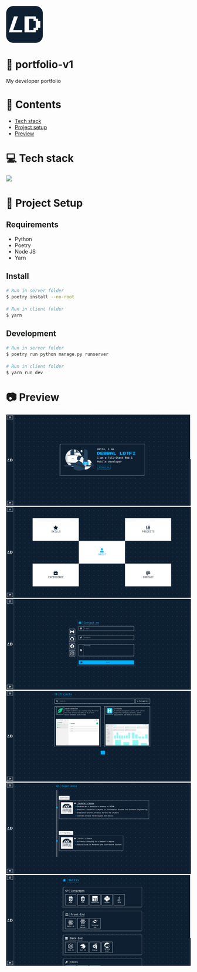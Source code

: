 <img height="100px" width="100px" src="https://github.com/devlotfi/portfolio-v1/blob/main/github-assets/logo.svg">

# 📜 portfolio-v1
My developer portfolio

# 📌 Contents
- [Tech stack](#-tech-stack)
- [Project setup](#-project-setup)
- [Preview](#-preview)

# 💻 Tech stack
<img src="https://skillicons.dev/icons?i=html,css,tailwind,typescript,react,python,django,postgres&perline=5" />

# 📂 Project Setup

## Requirements
- Python
- Poetry
- Node JS
- Yarn

## Install

```bash
# Run in server folder
$ poetry install --no-root

# Run in client folder
$ yarn
```

## Development

```bash
# Run in server folder
$ poetry run python manage.py runserver

# Run in client folder
$ yarn run dev
```

# 📷 Preview

<img src="https://github.com/devlotfi/portfolio-v1/blob/main/github-assets/preview-1.png">
<img src="https://github.com/devlotfi/portfolio-v1/blob/main/github-assets/preview-2.png">
<img src="https://github.com/devlotfi/portfolio-v1/blob/main/github-assets/preview-3.png">
<img src="https://github.com/devlotfi/portfolio-v1/blob/main/github-assets/preview-4.png">
<img src="https://github.com/devlotfi/portfolio-v1/blob/main/github-assets/preview-5.png">
<img src="https://github.com/devlotfi/portfolio-v1/blob/main/github-assets/preview-6.png">
